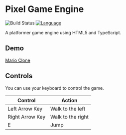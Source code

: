 # Pixel Game Engine
![Build Status](https://github.com/jdiemke/platformer/actions/workflows/gh-pages.yml/badge.svg)
[![Language](https://img.shields.io/badge/TypeScript-4.9.4-blue.svg)](https://www.typescriptlang.org/)

A platformer game engine using HTML5 and TypeScript.

## Demo
[Mario Clone](https://jdiemke.github.io/platformer/)

## Controls

You can use your keyboard to control the game.

| Control         | Action            |
| --------------- | ----------------- |
| Left Arrow Key  | Walk to the left  |
| Right Arrow Key | Walk to the right |
| E               | Jump              |
